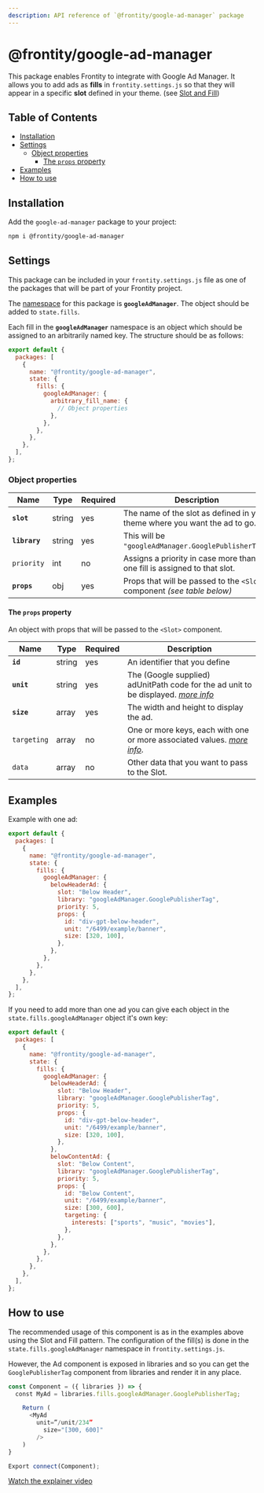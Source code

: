 ```yaml
---
description: API reference of `@frontity/google-ad-manager` package
---
```


# @frontity/google-ad-manager

This package enables Frontity to integrate with Google Ad Manager. It allows you to add ads as **fills** in `frontity.settings.js` so that they will appear in a specific **slot** defined in your theme. (see [Slot and Fill](../core-package/frontity.md#slot))

## Table of Contents

<!-- toc -->

- [Installation](#installation)
- [Settings](#settings)
  - [Object properties](#object-properties)
    - [The `props` property](#the-props-property)
- [Examples](#examples)
- [How to use](#how-to-use)

<!-- tocstop -->

## Installation

Add the `google-ad-manager` package to your project:

```bash
npm i @frontity/google-ad-manager
```

## Settings

This package can be included in your `frontity.settings.js` file as one of the packages that will be part of your Frontity project.

The [namespace](https://docs.frontity.org/learning-frontity/namespaces) for this package is **`googleAdManager`**. The object should be added to `state.fills`.

Each fill in the **`googleAdManager`** namespace is an object which should be assigned to an arbitrarily named key. The structure should be as follows:

```js
export default {
  packages: [
    {
      name: "@frontity/google-ad-manager",
      state: {
        fills: {
          googleAdManager: {
            arbitrary_fill_name: {
              // Object properties
            },
          },
        },
      },
    },
  ],
};
```

### Object properties

| Name          | Type   | Required | Description                                                                |
| ------------- | ------ | -------- | -------------------------------------------------------------------------- |
| **`slot`**    | string | yes      | The name of the slot as defined in your theme where you want the ad to go. |
| **`library`** | string | yes      | This will be `"googleAdManager.GooglePublisherTag"`.                       |
| `priority`    | int    | no       | Assigns a priority in case more than one fill is assigned to that slot.    |
| **`props`**   | obj    | yes      | Props that will be passed to the `<Slot>` component _(see table below)_    |

#### The `props` property

An object with props that will be passed to the `<Slot>` component.

| Name        | Type   | Required | Description                                                                                                                                                                                              |
| ----------- | ------ | -------- | -------------------------------------------------------------------------------------------------------------------------------------------------------------------------------------------------------- |
| **`id`**    | string | yes      | An identifier that you define                                                                                                                                                                            |
| **`unit`**  | string | yes      | The (Google supplied) adUnitPath code for the ad unit to be displayed. _[more info](https://developers.google.com/publisher-tag/reference#googletag.slot-googletag.defineslotadunitpath,-size,-opt_div)_ |
| **`size`**  | array  | yes      | The width and height to display the ad.                                                                                                                                                                  |
| `targeting` | array  | no       | One or more keys, each with one or more associated values. _[more info](https://developers.google.com/publisher-tag/guides/key-value-targeting)_.                                                        |
| `data`      | array  | no       | Other data that you want to pass to the Slot.                                                                                                                                                            |

## Examples

Example with one ad:

```js
export default {
  packages: [
    {
      name: "@frontity/google-ad-manager",
      state: {
        fills: {
          googleAdManager: {
            belowHeaderAd: {
              slot: "Below Header",
              library: "googleAdManager.GooglePublisherTag",
              priority: 5,
              props: {
                id: "div-gpt-below-header",
                unit: "/6499/example/banner",
                size: [320, 100],
              },
            },
          },
        },
      },
    },
  ],
};
```

If you need to add more than one ad you can give each object in the `state.fills.googleAdManager` object it's own key:

```js
export default {
  packages: [
    {
      name: "@frontity/google-ad-manager",
      state: {
        fills: {
          googleAdManager: {
            belowHeaderAd: {
              slot: "Below Header",
              library: "googleAdManager.GooglePublisherTag",
              priority: 5,
              props: {
                id: "div-gpt-below-header",
                unit: "/6499/example/banner",
                size: [320, 100],
              },
            },
            belowContentAd: {
              slot: "Below Content",
              library: "googleAdManager.GooglePublisherTag",
              priority: 5,
              props: {
                id: "Below Content",
                unit: "/6499/example/banner",
                size: [300, 600],
                targeting: {
                  interests: ["sports", "music", "movies"],
                },
              },
            },
          },
        },
      },
    },
  ],
};
```

## How to use

The recommended usage of this component is as in the examples above using the Slot and Fill pattern. The configuration of the fill(s) is done in the `state.fills.googleAdManager` namespace in `frontity.settings.js`.

However, the Ad component is exposed in libraries and so you can get the `GooglePublisherTag` component from libraries and render it in any place.

```jsx
const Component = ({ libraries }) => {
  const MyAd = libraries.fills.googleAdManager.GooglePublisherTag;

	Return (
	  <MyAd
        unit=”/unit/234”
	      size="[300, 600]"
		/>
	)
}

Export connect(Component);
```

[Watch the explainer video](https://www.youtube.com/watch?v=Esm8cs0jMoY)
